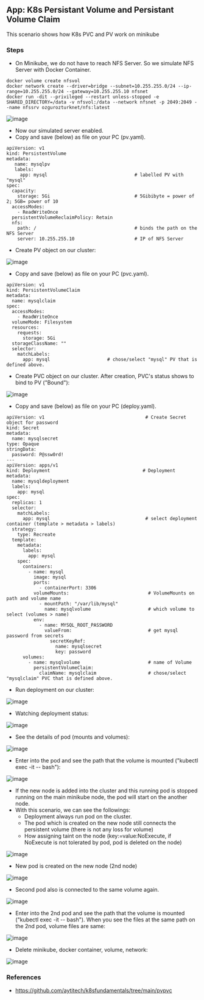 ## App: K8s Persistant Volume and Persistant Volume Claim

This scenario shows how K8s PVC and PV work on minikube

### Steps

- On Minikube, we do not have to reach NFS Server. So we simulate NFS Server with Docker Container.

``` 
docker volume create nfsvol
docker network create --driver=bridge --subnet=10.255.255.0/24 --ip-range=10.255.255.0/24 --gateway=10.255.255.10 nfsnet
docker run -dit --privileged --restart unless-stopped -e SHARED_DIRECTORY=/data -v nfsvol:/data --network nfsnet -p 2049:2049 --name nfssrv ozgurozturknet/nfs:latest
``` 

![image](https://user-images.githubusercontent.com/10358317/152173180-47015aa9-a8b8-4a41-a49e-9154a4eb26e2.png)

- Now our simulated server enabled.
- Copy and save (below) as file on your PC (pv.yaml). 

```     
apiVersion: v1                               
kind: PersistentVolume
metadata:
   name: mysqlpv
   labels:
     app: mysql                                # labelled PV with "mysql"
spec:
  capacity:
    storage: 5Gi                               # 5Gibibyte = power of 2; 5GB= power of 10
  accessModes:
    - ReadWriteOnce
  persistentVolumeReclaimPolicy: Retain      
  nfs:
    path: /                                    # binds the path on the NFS Server
    server: 10.255.255.10                      # IP of NFS Server
```

- Create PV object on our cluster:

![image](https://user-images.githubusercontent.com/10358317/152173879-837bb03a-fd9f-44ba-becc-fa3ab7ae748f.png)

- Copy and save (below) as file on your PC (pvc.yaml). 

```     
apiVersion: v1
kind: PersistentVolumeClaim
metadata:
  name: mysqlclaim
spec:
  accessModes:
    - ReadWriteOnce
  volumeMode: Filesystem          
  resources:
    requests:
      storage: 5Gi
  storageClassName: ""
  selector:
    matchLabels:
      app: mysql                     # chose/select "mysql" PV that is defined above.
```

- Create PVC object on our cluster. After creation, PVC's status shows to bind to PV ("Bound"):

![image](https://user-images.githubusercontent.com/10358317/152174156-9d20270f-3be7-46b1-ac07-2c32c56036c4.png)

- Copy and save (below) as file on your PC (deploy.yaml). 

```     
apiVersion: v1                                     # Create Secret object for password
kind: Secret
metadata:
  name: mysqlsecret
type: Opaque
stringData:
  password: P@ssw0rd!
---
apiVersion: apps/v1
kind: Deployment                                  # Deployment
metadata:
  name: mysqldeployment
  labels:
    app: mysql
spec:
  replicas: 1
  selector:
    matchLabels:
      app: mysql                                   # select deployment container (template > metadata > labels)
  strategy:
    type: Recreate
  template:
    metadata:
      labels:  
        app: mysql
    spec:
      containers:
        - name: mysql
          image: mysql
          ports:
            - containerPort: 3306
          volumeMounts:                             # VolumeMounts on path and volume name
            - mountPath: "/var/lib/mysql"
              name: mysqlvolume                     # which volume to select (volumes > name)
          env:
            - name: MYSQL_ROOT_PASSWORD
              valueFrom:                            # get mysql password from secrets
                secretKeyRef:
                  name: mysqlsecret
                  key: password
      volumes:
        - name: mysqlvolume                         # name of Volume
          persistentVolumeClaim:
            claimName: mysqlclaim                   # chose/select "mysqlclaim" PVC that is defined above.
```

- Run deployment on our cluster:

![image](https://user-images.githubusercontent.com/10358317/152175581-ccaafe14-e41d-4a14-8e4f-cde96e9bf31b.png)

- Watching deployment status:
 
 ![image](https://user-images.githubusercontent.com/10358317/152175839-0b3c4cbd-210a-46ff-80ac-8dbd723c6a62.png)

- See the details of pod (mounts and volumes):

![image](https://user-images.githubusercontent.com/10358317/152176550-73e8c06c-0f5a-42ed-ab06-171e545ee078.png)

- Enter into the pod and see the path that the volume is mounted ("kubectl exec -it <PodName> -- bash"):

![image](https://user-images.githubusercontent.com/10358317/152181824-96dfbc72-ee0f-45c0-b896-b6fea7b9f7a5.png)

- If the new node is added into the cluster and this running pod is stopped running on the main minikube node, the pod will start on the another node.
- With this scenario, we can see the followings:
   - Deployment always run pod on the cluster.
   - The pod which is created on the new node still connects the persistent volume (there is not any loss for volume)
   - How assigning taint on the node (key:=value:NoExecute, if NoExecute is not tolerated by pod, pod is deleted on the node)

![image](https://user-images.githubusercontent.com/10358317/152178562-388f60db-977e-4247-8b0f-2ff9e0df602e.png)

- New pod is created on the new node (2nd node)

![image](https://user-images.githubusercontent.com/10358317/152178713-ca502e6c-140e-4471-aa37-dc4a8c5c6785.png)

- Second pod also is connected to the same volume again.

![image](https://user-images.githubusercontent.com/10358317/152179192-d6030535-8a54-451a-b97a-319ba2549870.png)
   
- Enter into the 2nd pod and see the path that the volume is mounted ("kubectl exec -it <PodName> -- bash"). When you see the files at the same path on the 2nd pod, volume files are same:
   
![image](https://user-images.githubusercontent.com/10358317/152182472-e67f7162-a4cf-4034-aa98-375860fbd38d.png)
  
- Delete minikube, docker container, volume, network:

![image](https://user-images.githubusercontent.com/10358317/152180006-911adcbc-0d5a-4d6d-9364-eb7fe1bca0d2.png)

### References
- https://github.com/aytitech/k8sfundamentals/tree/main/pvpvc

